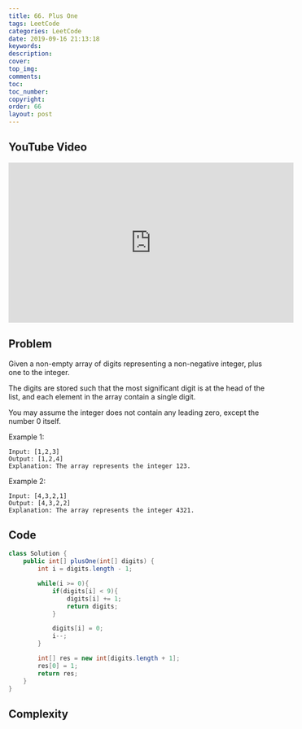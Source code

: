 ```yaml
---
title: 66. Plus One
tags: LeetCode
categories: LeetCode
date: 2019-09-16 21:13:18
keywords:
description:
cover:
top_img:
comments:
toc:
toc_number:
copyright:
order: 66
layout: post
---
```


## YouTube Video

<iframe width="560" height="315" src="https://www.youtube.com/embed/Bo2YrLkD1es" frameborder="0" allow="accelerometer; autoplay; encrypted-media; gyroscope; picture-in-picture" allowfullscreen></iframe>

## Problem

Given a non-empty array of digits representing a non-negative integer, plus one to the integer.

The digits are stored such that the most significant digit is at the head of the list, and each element in the array contain a single digit.

You may assume the integer does not contain any leading zero, except the number 0 itself.

Example 1:

```
Input: [1,2,3]
Output: [1,2,4]
Explanation: The array represents the integer 123.
```

Example 2:

```
Input: [4,3,2,1]
Output: [4,3,2,2]
Explanation: The array represents the integer 4321.
```

## Code

```java
class Solution {
    public int[] plusOne(int[] digits) {
        int i = digits.length - 1;

        while(i >= 0){
            if(digits[i] < 9){
                digits[i] += 1;
                return digits;
            }

            digits[i] = 0;
            i--;
        }

        int[] res = new int[digits.length + 1];
        res[0] = 1;
        return res;
    }
}
```

## Complexity
